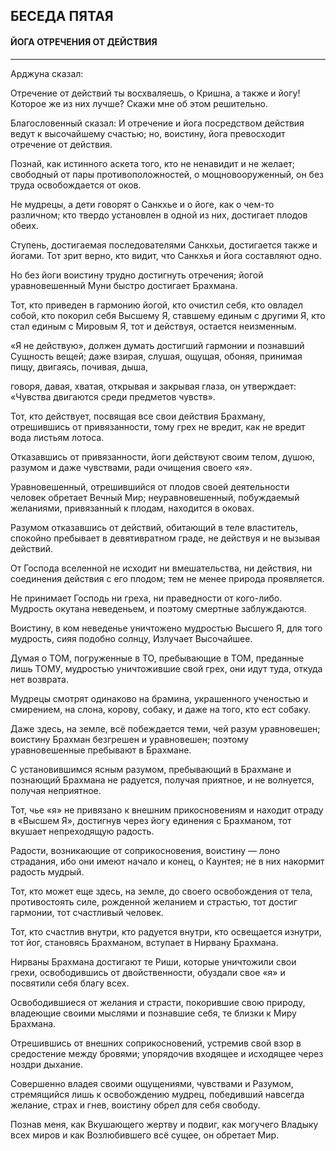 ## БЕСЕДА ПЯТАЯ
#### ЙОГА ОТРЕЧЕНИЯ ОТ ДЕЙСТВИЯ

---
Арджуна сказал:

Отречение от действий ты восхваляешь, о Кришна, а также и йогу! Которое же из них лучше? Скажи мне об этом решительно.

Благословенный сказал: И отречение и йога посредством действия ведут к высочайшему счастью; но, воистину, йога превосходит отречение от действия.

Познай, как истинного аскета того, кто не ненавидит и не желает; свободный от пары противоположностей, о мощновооруженный, он без труда освобождается от оков.

Не мудрецы, а дети говорят о Санкхье и о йоге, как о чем-то различном; кто твердо установлен в одной из них, достигает плодов обеих.

Ступень, достигаемая последователями Санкхьи, достигается также и йогами. Тот зрит верно, кто видит, что Санкхья и йога составляют одно.

Но без йоги воистину трудно достигнуть отречения; йогой уравновешенный Муни быстро достигает Брахмана.

Тот, кто приведен в гармонию йогой, кто очистил себя, кто овладел собой, кто покорил себя Высшему Я, ставшему единым с другими Я, кто стал единым с Мировым Я, тот и действуя, остается неизменным.

«Я не действую», должен думать достигший гармонии и познавший Сущность вещей; даже взирая, слушая, ощущая, обоняя, принимая пищу, двигаясь, почивая, дыша,

говоря, давая, хватая, открывая и закрывая глаза, он утверждает: «Чувства двигаются среди предметов чувств».

Тот, кто действует, посвящая все свои действия Брахману, отрешившись от привязанности, тому грех не вредит, как не вредит вода листьям лотоса.

Отказавшись от привязанности, йоги действуют своим телом, душою, разумом и даже чувствами, ради очищения своего «я».

Уравновешенный, отрешившийся от плодов своей деятельности человек обретает Вечный Мир; неуравновешенный, побуждаемый желаниями, привязанный к плодам, находится в оковах.

Разумом отказавшись от действий, обитающий в теле властитель, спокойно пребывает в девятивратном граде, не действуя и не вызывая действий.

От Господа вселенной не исходит ни вмешательства, ни действия, ни соединения действия с его плодом; тем не менее природа проявляется.

Не принимает Господь ни греха, ни праведности от кого-либо. Мудрость окутана неведеньем, и поэтому смертные заблуждаются.

Воистину, в ком неведенье уничтожено мудростью Высшего Я, для того мудрость, сияя подобно солнцу, Излучает Высочайшее.

Думая о ТОМ, погруженные в ТО, пребывающие в ТОМ, преданные лишь ТОМУ, мудростью уничтожившие свой грех, они идут туда, откуда нет возврата.

Мудрецы смотрят одинаково на брамина, украшенного ученостью и смирением, на слона, корову, собаку, и даже на того, кто ест собаку.

Даже здесь, на земле, всё побеждается теми, чей разум уравновешен; воистину Брахман безгрешен и уравновешен; поэтому уравновешенные пребывают в Брахмане.

С установившимся ясным разумом, пребывающий в Брахмане и познающий Брахмана не радуется, получая приятное, и не волнуется, получая неприятное.

Тот, чье «я» не привязано к внешним прикосновениям и находит отраду в «Высшем Я», достигнув через йогу единения с Брахманом, тот вкушает непреходящую радость.

Радости, возникающие от соприкосновения, воистину — лоно страдания, ибо они имеют начало и конец, о Каунтея; не в них накормит радость мудрый.

Тот, кто может еще здесь, на земле, до своего освобождения от тела, противостоять силе, рожденной желанием и страстью, тот достиг гармонии, тот счастливый человек.

Тот, кто счастлив внутри, кто радуется внутри, кто освещается изнутри, тот йог, становясь Брахманом, вступает в Нирвану Брахмана.

Нирваны Брахмана достигают те Риши, которые уничтожили свои грехи, освободившись от двойственности, обуздали свое «я» и посвятили себя благу всех.

Освободившиеся от желания и страсти, покорившие свою природу, владеющие своими мыслями и познавшие себя, те близки к Миру Брахмана.

Отрешившись от внешних соприкосновений, устремив свой взор в средостение между бровями; упорядочив входящее и исходящее через ноздри дыхание.

Совершенно владея своими ощущениями, чувствами и Разумом, стремящийся лишь к освобождению мудрец, победивший навсегда желание, страх и гнев, воистину обрел для себя свободу.

Познав меня, как Вкушающего жертву и подвиг, как могучего Владыку всех миров и как Возлюбившего всё сущее, он обретает Мир.
